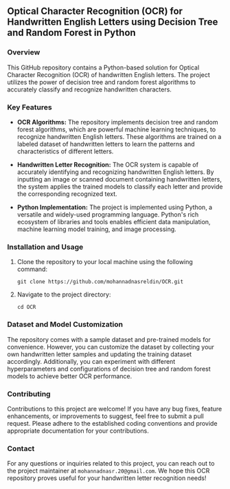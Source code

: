 ## Optical Character Recognition (OCR) for Handwritten English Letters using Decision Tree and Random Forest in Python



### Overview
This GitHub repository contains a Python-based solution for Optical Character Recognition (OCR) of handwritten English letters. The project utilizes the power of decision tree and random forest algorithms to accurately classify and recognize handwritten characters.

### Key Features
- **OCR Algorithms:** The repository implements decision tree and random forest algorithms, which are powerful machine learning techniques, to recognize handwritten English letters. These algorithms are trained on a labeled dataset of handwritten letters to learn the patterns and characteristics of different letters.

- **Handwritten Letter Recognition:** The OCR system is capable of accurately identifying and recognizing handwritten English letters. By inputting an image or scanned document containing handwritten letters, the system applies the trained models to classify each letter and provide the corresponding recognized text.

- **Python Implementation:** The project is implemented using Python, a versatile and widely-used programming language. Python's rich ecosystem of libraries and tools enables efficient data manipulation, machine learning model training, and image processing.

### Installation and Usage
1. Clone the repository to your local machine using the following command:
   ```
   git clone https://github.com/mohannadnasreldin/OCR.git
   ```

2. Navigate to the project directory:
   ```
   cd OCR
   ```


### Dataset and Model Customization
The repository comes with a sample dataset and pre-trained models for convenience. However, you can customize the dataset by collecting your own handwritten letter samples and updating the training dataset accordingly. Additionally, you can experiment with different hyperparameters and configurations of decision tree and random forest models to achieve better OCR performance.

### Contributing
Contributions to this project are welcome! If you have any bug fixes, feature enhancements, or improvements to suggest, feel free to submit a pull request. Please adhere to the established coding conventions and provide appropriate documentation for your contributions.


### Contact
For any questions or inquiries related to this project, you can reach out to the project maintainer at `mohannadnasr.20@gmail.com`. We hope this OCR repository proves useful for your handwritten letter recognition needs!

